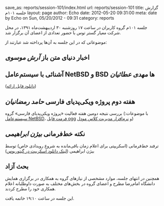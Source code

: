 save_as: reports/session-101/index.html
url: reports/session-101
title: گزارش جلسه ۱۰۱م
layout: page
author: Echo
date: 2012-05-20 09:31:00
meta: date by Echo on Sun, 05/20/2012 - 09:31
category: reports

جلسه ۱۰۱م گروه کاربران در ساعت ۱۷ روزشنبه ۳۰ اردیبهشت‌ماه ۱۳۹۱، در محل شرکت
معیار گستر توس با حضور تعدادی از اعضای آن برگزار شد.


<!--more-->


موضوعاتی که در این جلسه به آن‌ها پرداخته شد عبارتند از:  
## اخبار دنیای متن باز *آرش موسوی*
## آشنائی با سیستم‌عامل NetBSD و BSD ها *مهدی عطائیان*
([دانلود فایل
ارائه](/theme/uploads/reports/session-101/bsd-netbsd.odp))  

## هفته دوم پروژه ویکی‌پدیای فارسی *حامد رمضانیان*
 بررسی نتیجه دومین هفته فعالیت «پروژه ویکی‌پدیای فارسی» گروه (با موضوعات:
[سیستم‌عامل NetBSD](http://fa.wikipedia.org/wiki/%D9%86%D8%AA_%D8%A8%DB%8C%E2%80%8C%D8%A7%D8%B3%E2%80%8C%D8%AF%DB%8C)، [فرمت فایل ogg](http://fa.wikipedia.org/wiki/%D8%A7%D9%88%D8%AC%DB%8C%E2%80%8C%D8%AC%DB%8C) و [نرم‌افزار مدیریت
کلاس مودل](http://fa.wikipedia.org/wiki/%D9%85%D9%88%D8%AF%D9%84))  

## نکته خط‌فرمانی *بیژن ابراهیمی*
ترفند خط‌فرمانی (اسکریپتی برای اعلام زمان باقی‌مانده به شروع رویدادی خاص)
توسط بیژن ابراهیمی ([لینک دانلود اسکریپت در
گیتوریوس](https://gitorious.org/tteller/))  

## بحث آزاد
همچنین در انتهای جلسه، موارد مشخصی از نیاز‌های گروه به همکاری در برگزاری همایش
دانشگاه امام‌رضا مطرح و اعضای گروه در بخش‌های مختلف به صورت داوطلبانه اعلام
همکاری خود را مطرح کردند.

این جلسه در ساعت ۱۹:۱۰ خاتمه یافت.
